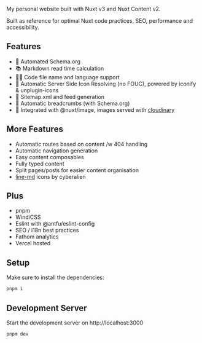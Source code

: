 My personal website built with Nuxt v3 and Nuxt Content v2.

Built as reference for optimal Nuxt code practices, SEO, performance and accessibility.

## Features

- 🔎 Automated Schema.org
- 📚 Markdown read time calculation
- 👨‍💻 Code file name and language support
- 🧩 Automatic Server Side Icon Resolving (no FOUC), powered by iconify & unplugin-icons 
- 🤖 Sitemap.xml and feed generation
- 🍞 Automatic breadcrumbs (with Schema.org)
- 🤝 Integrated with @nuxt/image, images served with [cloudinary](https://cloudinary.com)

## More Features

- Automatic routes based on content /w 404 handling
- Automatic navigation generation
- Easy content composables
- Fully typed content
- Split pages/posts for easier content organisation
- [line-md](https://github.com/cyberalien/line-md) icons by cyberalien

## Plus

- pnpm
- WindiCSS
- Eslint with @antfu/eslint-config
- SEO / i18n best practices
- Fathom analytics
- Vercel hosted

## Setup

Make sure to install the dependencies:

```bash
pnpm i
```

## Development Server

Start the development server on http://localhost:3000

```bash
pnpm dev
```
